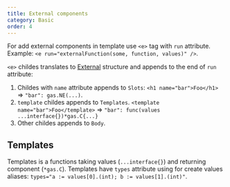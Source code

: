 ```yaml
---
title: External components
category: Basic
order: 4
---
```


For add external components in template use `<e>` tag with `run` attribute.
Example: `<e run="externalFunction(some, function, values)" />`.

`<e>` childes translates to [External](https://github.com/gascore/gas/blob/master/external.go) 
structure and appends to the end of `run` attribute:
1. Childes with `name` attribute appends to `Slots`: `<h1 name="bar">Foo</h1>` => `"bar": gas.NE(...)`.
2. `template` childes appends to `Templates`. `<template name="bar">Foo</template>` => `"bar": func(values ...interface{})*gas.C{...}`
3. Other childes appends to `Body`.

## Templates

Templates is a functions taking values (`...interface{}`) and returning component (`*gas.C`).
Templates have `types` attribute using for create values aliases: `types="a := values[0].(int); b := values[1].(int)"`.